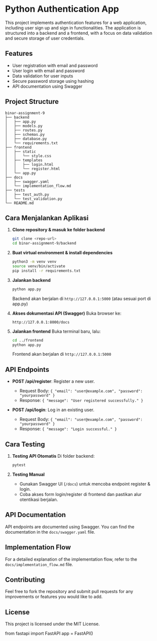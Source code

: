 # Python Authentication App

This project implements authentication features for a web application, including user sign up and sign in functionalities. The application is structured into a backend and a frontend, with a focus on data validation and secure storage of user credentials.

## Features

- User registration with email and password
- User login with email and password
- Data validation for user inputs
- Secure password storage using hashing
- API documentation using Swagger

## Project Structure

```
binar-assignment-9
├── backend
│   ├── app.py
│   ├── models.py
│   ├── routes.py
│   ├── schemas.py
│   ├── database.py
│   └── requirements.txt
├── frontend
│   ├── static
│   │   └── style.css
│   ├── templates
│   │   ├── login.html
│   │   └── register.html
│   └── app.py
├── docs
│   ├── swagger.yaml
│   └── implementation_flow.md
├── tests
│   ├── test_auth.py
│   └── test_validation.py
└── README.md
```

## Cara Menjalankan Aplikasi

1. **Clone repository & masuk ke folder backend**
   ```bash
   git clone <repo-url>
   cd binar-assignment-9/backend
   ```

2. **Buat virtual environment & install dependencies**
   ```bash
   python3 -m venv venv
   source venv/bin/activate
   pip install -r requirements.txt
   ```

3. **Jalankan backend**
   ```bash
   python app.py
   ```
   Backend akan berjalan di `http://127.0.0.1:5000` (atau sesuai port di app.py)

4. **Akses dokumentasi API (Swagger)**
   Buka browser ke:  
   ```
   http://127.0.0.1:8000/docs
   ```

5. **Jalankan frontend**
   Buka terminal baru, lalu:
   ```bash
   cd ../frontend
   python app.py
   ```
   Frontend akan berjalan di `http://127.0.0.1:5000`

## API Endpoints

- **POST /api/register**: Register a new user.
  - Request Body: `{ "email": "user@example.com", "password": "yourpassword" }`
  - Response: `{ "message": "User registered successfully." }`

- **POST /api/login**: Log in an existing user.
  - Request Body: `{ "email": "user@example.com", "password": "yourpassword" }`
  - Response: `{ "message": "Login successful." }`

## Cara Testing

1. **Testing API Otomatis**
   Di folder backend:
   ```bash
   pytest
   ```

2. **Testing Manual**
   - Gunakan Swagger UI (`/docs`) untuk mencoba endpoint register & login.
   - Coba akses form login/register di frontend dan pastikan alur otentikasi berjalan.

## API Documentation

API endpoints are documented using Swagger. You can find the documentation in the `docs/swagger.yaml` file.

## Implementation Flow

For a detailed explanation of the implementation flow, refer to the `docs/implementation_flow.md` file.

## Contributing

Feel free to fork the repository and submit pull requests for any improvements or features you would like to add.

## License

This project is licensed under the MIT License.

from fastapi import FastAPI
app = FastAPI()